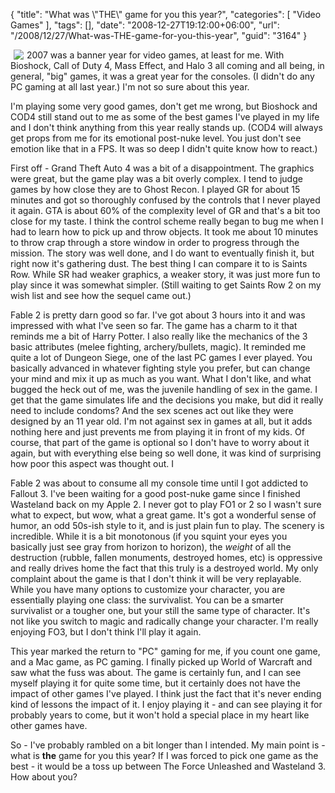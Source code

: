 {
	"title": "What was \\\"THE\\\" game for you this year?",
	"categories": [
		"Video Games"
	],
	"tags": [],
	"date": "2008-12-27T19:12:00+06:00",
	"url": "/2008/12/27/What-was-THE-game-for-you-this-year",
	"guid": "3164"
}

<img src="http://www.raymondcamden.com/images/cfjedi//Video-Games-Posters.jpg" align="left" hspace="5">

2007 was a banner year for video games, at least for me. With Bioshock, Call of Duty 4, Mass Effect, and Halo 3 all coming and all being, in general, "big" games, it was a great year for the consoles. (I didn't do any PC gaming at all last year.) I'm not so sure about this year.
<br clear="left">
<!--more-->
I'm playing some very good games, don't get me wrong, but Bioshock and COD4 still stand out to me as some of the best games I've played in my life and I don't think anything from this year really stands up. (COD4 will always get props from me for its emotional post-nuke level. You just don't see emotion like that in a FPS. It was so deep I didn't quite know how to react.)

First off - Grand Theft Auto 4 was a bit of a disappointment. The graphics were great, but the game play was a bit overly complex. I tend to judge games by how close they are to Ghost Recon. I played GR for about 15 minutes and got so thoroughly confused by the controls that I never played it again. GTA is about 60% of the complexity level of GR and that's a bit too close for my taste. I think the control scheme really began to bug me when I had to learn how to pick up and throw objects. It took me about 10 minutes to throw crap through a store window in order to progress through the mission. The story was well done, and I do want to eventually finish it, but right now it's gathering dust. The best thing I can compare it to is Saints Row. While SR had weaker graphics, a weaker story, it was just more fun to play since it was somewhat simpler. (Still waiting to get Saints Row 2 on my wish list and see how the sequel came out.)

Fable 2 is pretty darn good so far. I've got about 3 hours into it and was impressed with what I've seen so far. The game has a charm to it that reminds me a bit of Harry Potter. I also really like the mechanics of the 3 basic attributes (melee fighting, archery/bullets, magic). It reminded me quite a lot of Dungeon Siege, one of the last PC games I ever played. You basically advanced in whatever fighting style you prefer, but can change your mind and mix it up as much as you want. What I don't like, and what bugged the heck out of me, was the juvenile handling of sex in the game. I get that the game simulates life and the decisions you make, but did it really need to include condoms? And the sex scenes act out like they were designed by an 11 year old. I'm not against sex in games at all, but it adds nothing here and just prevents me from playing it in front of my kids. Of course, that part of the game is optional so I don't have to worry about it again, but with everything else being so well done, it was kind of surprising how poor this aspect was thought out. I

Fable 2 was about to consume all my console time until I got addicted to Fallout 3. I've been waiting for a good post-nuke game since I finished Wasteland back on my Apple 2. I never got to play FO1 or 2 so I wasn't sure what to expect, but wow, what a great game. It's got a wonderful sense of humor, an odd 50s-ish style to it, and is just plain fun to play. The scenery is incredible. While it is a bit monotonous (if you squint your eyes you basically just see gray from horizon to horizon), the <i>weight</i> of all the destruction (rubble, fallen monuments, destroyed homes, etc) is oppressive and really drives home the fact that this truly is a destroyed world. My only complaint about the game is that I don't think it will be very replayable. While you have many options to customize your character, you are essentially playing one class: the survivalist. You can be a smarter survivalist or a tougher one, but your still the same type of character. It's not like you switch to magic and radically change your character. I'm really enjoying FO3, but I don't think I'll play it again.

This year marked the return to "PC" gaming for me, if you count one game, and a Mac game, as PC gaming. I finally picked up World of Warcraft and saw what the fuss was about. The game is certainly fun, and I can see myself playing it for quite some time, but it certainly does not have the impact of other games I've played. I think just the fact that it's never ending kind of lessons the impact of it. I enjoy playing it - and can see playing it for probably years to come, but it won't hold a special place in my heart like other games have.

So - I've probably rambled on a bit longer than I intended. My main point is - what is <b>the</b> game for you this year? If I was forced to pick one game as the best - it would be a toss up between The Force Unleashed and Wasteland 3. How about you?